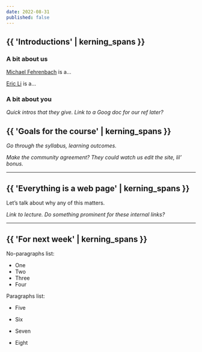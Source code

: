 ```yaml
---
date: 2022-08-31
published: false
---
```




## {{ 'Introductions' | kerning_spans }}



### A bit about us

[Michael Fehrenbach](https://michaelfehrenbach.com) is a…

[Eric Li](https://eric.young.li) is a…



### A bit about you

*Quick intros that they give. Link to a Goog doc for our ref later?*



## {{ 'Goals for the course' | kerning_spans }}

*Go through the syllabus, learning outcomes.*

*Make the community agreement? They could watch us edit the site, lil’ bonus.*



------------



## {{ 'Everything is a web page' | kerning_spans }}

Let’s talk about why any of this matters.

*Link to lecture. Do something prominent for these internal links?*



------------



## {{ 'For next week' | kerning_spans }}

No-paragraphs list:

* One
* Two
* Three
* Four

Paragraphs list:

* Five

* Six

* Seven

* Eight
